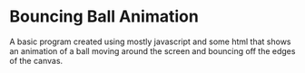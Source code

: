 # Bouncing Ball Animation

A basic program created using mostly javascript and some html that shows an animation 
of a ball moving around the screen and bouncing off the edges of the canvas. 